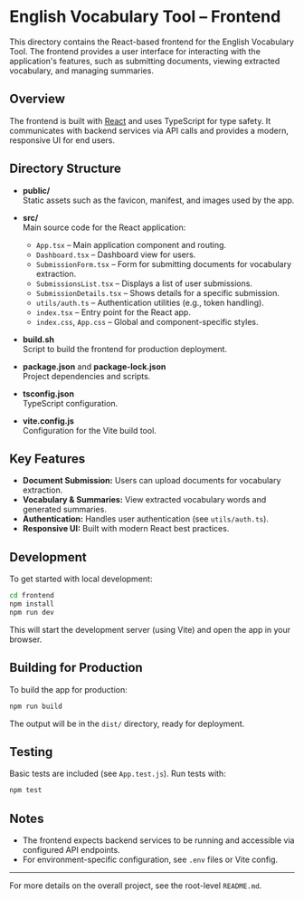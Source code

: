 # English Vocabulary Tool – Frontend

This directory contains the React-based frontend for the English Vocabulary Tool. The frontend provides a user interface for interacting with the application's features, such as submitting documents, viewing extracted vocabulary, and managing summaries.

## Overview

The frontend is built with [React](https://reactjs.org/) and uses TypeScript for type safety. It communicates with backend services via API calls and provides a modern, responsive UI for end users.

## Directory Structure

- **public/**  
  Static assets such as the favicon, manifest, and images used by the app.

- **src/**  
  Main source code for the React application:
  - `App.tsx` – Main application component and routing.
  - `Dashboard.tsx` – Dashboard view for users.
  - `SubmissionForm.tsx` – Form for submitting documents for vocabulary extraction.
  - `SubmissionsList.tsx` – Displays a list of user submissions.
  - `SubmissionDetails.tsx` – Shows details for a specific submission.
  - `utils/auth.ts` – Authentication utilities (e.g., token handling).
  - `index.tsx` – Entry point for the React app.
  - `index.css`, `App.css` – Global and component-specific styles.

- **build.sh**  
  Script to build the frontend for production deployment.

- **package.json** and **package-lock.json**  
  Project dependencies and scripts.

- **tsconfig.json**  
  TypeScript configuration.

- **vite.config.js**  
  Configuration for the Vite build tool.

## Key Features

- **Document Submission:** Users can upload documents for vocabulary extraction.
- **Vocabulary & Summaries:** View extracted vocabulary words and generated summaries.
- **Authentication:** Handles user authentication (see `utils/auth.ts`).
- **Responsive UI:** Built with modern React best practices.

## Development

To get started with local development:

```bash
cd frontend
npm install
npm run dev
```

This will start the development server (using Vite) and open the app in your browser.

## Building for Production

To build the app for production:

```bash
npm run build
```

The output will be in the `dist/` directory, ready for deployment.

## Testing

Basic tests are included (see `App.test.js`). Run tests with:

```bash
npm test
```

## Notes

- The frontend expects backend services to be running and accessible via configured API endpoints.
- For environment-specific configuration, see `.env` files or Vite config.

---

For more details on the overall project, see the root-level `README.md`.
